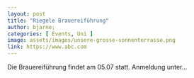 ```yaml
---
layout: post
title: "Riegele Brauereiführung"
author: bjarne;
categories: [ Events, Uni ]
image: assets/images/unsere-grosse-sonnenterrasse.png
link: https://www.abc.com
---
```

Die Brauereiführung findet am 05.07 statt. Anmeldung unter...
